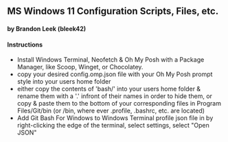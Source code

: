## MS Windows 11 Configuration Scripts, Files, etc.
#### by Brandon Leek (bleek42)

#### Instructions
- Install Windows Terminal, Neofetch & Oh My Posh with a Package Manager, like Scoop, Winget, or Chocolatey.
- copy your desired config.omp.json file with your Oh My Posh prompt style into your users home folder
- either copy the contents of 'bash/' into your users home folder & rename them with a '.' infront of their names in order to hide them, or copy & paste them to the bottom of your corresponding files in Program Files/Git/bin (or /bin, where ever .profile, .bashrc, etc. are located)
- Add Git Bash For Windows to Windows Terminal profile json file in by right-clicking the edge of the terminal, select settings, select "Open JSON"
